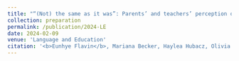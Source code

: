 ```yaml
---
title: "“(Not) the same as it was”: Parents’ and teachers’ perception on the impact of COVID-19 on a bilingual elementary program"
collection: preparation
permalink: /publication/2024-LE
date: 2024-02-09
venue: 'Language and Education'
citation: '<b>Eunhye Flavin</b>, Mariana Becker, Haylea Hubacz, Olivia Barbieri, Gabrielle Oliveira. Flavin, &quot;“(Not) the same as it was”: Parents’ and teachers’ perception on the impact of COVID-19 on a bilingual elementary program, &quot; first revision submitted to <i>Language and Education</i>, Feb. 2024.'
---
```

